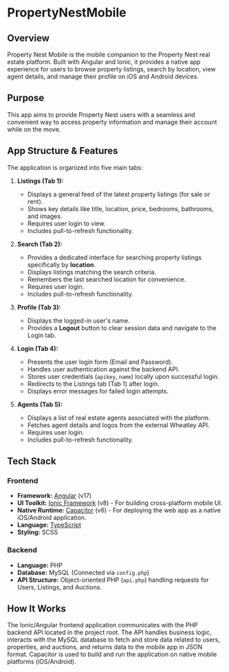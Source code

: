 # PropertyNestMobile

## Overview

Property Nest Mobile is the mobile companion to the Property Nest real estate platform. Built with Angular and Ionic, it provides a native app experience for users to browse property listings, search by location, view agent details, and manage their profile on iOS and Android devices.

## Purpose

This app aims to provide Property Nest users with a seamless and convenient way to access property information and manage their account while on the move.

## App Structure & Features

The application is organized into five main tabs:

1.  **Listings (Tab 1):**
    *   Displays a general feed of the latest property listings (for sale or rent).
    *   Shows key details like title, location, price, bedrooms, bathrooms, and images.
    *   Requires user login to view.
    *   Includes pull-to-refresh functionality.

2.  **Search (Tab 2):**
    *   Provides a dedicated interface for searching property listings specifically by **location**.
    *   Displays listings matching the search criteria.
    *   Remembers the last searched location for convenience.
    *   Requires user login.
    *   Includes pull-to-refresh functionality.

3.  **Profile (Tab 3):**
    *   Displays the logged-in user's name.
    *   Provides a **Logout** button to clear session data and navigate to the Login tab.

4.  **Login (Tab 4):**
    *   Presents the user login form (Email and Password).
    *   Handles user authentication against the backend API.
    *   Stores user credentials (`apikey`, `name`) locally upon successful login.
    *   Redirects to the Listings tab (Tab 1) after login.
    *   Displays error messages for failed login attempts.

5.  **Agents (Tab 5):**
    *   Displays a list of real estate agents associated with the platform.
    *   Fetches agent details and logos from the external Wheatley API.
    *   Requires user login.
    *   Includes pull-to-refresh functionality.

## Tech Stack

### Frontend

*   **Framework:** [Angular](https://angular.io/) (v17)
*   **UI Toolkit:** [Ionic Framework](https://ionicframework.com/) (v8) - For building cross-platform mobile UI.
*   **Native Runtime:** [Capacitor](https://capacitorjs.com/) (v6) - For deploying the web app as a native iOS/Android application.
*   **Language:** [TypeScript](https://www.typescriptlang.org/)
*   **Styling:** SCSS

### Backend

*   **Language:** PHP
*   **Database:** MySQL (Connected via `config.php`)
*   **API Structure:** Object-oriented PHP (`api.php`) handling requests for Users, Listings, and Auctions.

## How It Works

The Ionic/Angular frontend application communicates with the PHP backend API located in the project root. The API handles business logic, interacts with the MySQL database to fetch and store data related to users, properties, and auctions, and returns data to the mobile app in JSON format. Capacitor is used to build and run the application on native mobile platforms (iOS/Android).